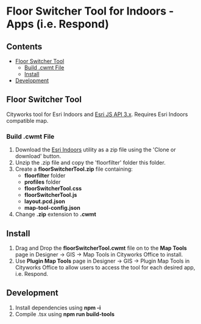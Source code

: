 # Floor Switcher Tool for Indoors - Apps (i.e. Respond)

## Contents

* [Floor Switcher Tool](#floor-switcher-tool)
    * [Build .cwmt File](#build-cwmt-file)
    * [Install](#install)
* [Development](#development)

## Floor Switcher Tool

Cityworks tool for Esri Indoors and [Esri JS API 3.x](https://developers.arcgis.com/javascript/3/).  Requires Esri Indoors compatible map.

### Build .cwmt File

1. Download the [Esri Indoors](https://github.com/Esri/indoors-floor-filter-js) utility as a zip file using the 'Clone or download' button.
2. Unzip the .zip file and copy the 'floorfilter' folder this folder.
3. Create a **floorSwitcherTool.zip** file containing:
    - **floorfilter** folder
    - **profiles** folder
    - **floorSwitcherTool.css**
    - **floorSwitcherTool.js**
    - **layout.pcd.json**
    - **map-tool-config.json**
4. Change **.zip** extension to **.cwmt**

## Install
1. Drag and Drop the **floorSwitcherTool.cwmt** file on to the **Map Tools** page in Designer -> GIS -> Map Tools in Cityworks Office to install.
2. Use **Plugin Map Tools** page in Designer -> GIS -> Plugin Map Tools in Cityworks Office to allow users to access the tool for each desired app, i.e. Respond.

## Development
1. Install dependencies using **npm -i**
2. Compile .tsx using **npm run build-tools**
